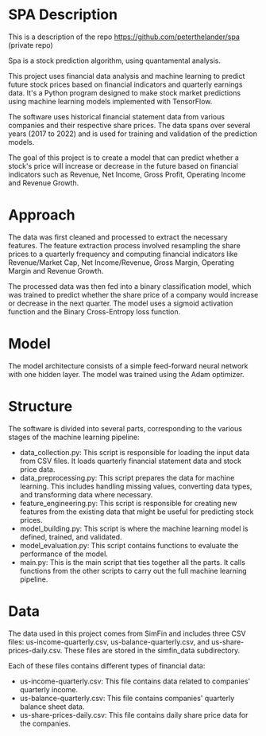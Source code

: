 # SPA Description
This is a description of the repo https://github.com/peterthelander/spa (private repo)

Spa is a stock prediction algorithm, using quantamental analysis.

This project uses financial data analysis and machine learning to predict future stock prices based on financial indicators and quarterly earnings data. It's a Python program designed to make stock market predictions using machine learning models implemented with TensorFlow.

The software uses historical financial statement data from various companies and their respective share prices. The data spans over several years (2017 to 2022) and is used for training and validation of the prediction models.

The goal of this project is to create a model that can predict whether a stock's price will increase or decrease in the future based on financial indicators such as Revenue, Net Income, Gross Profit, Operating Income and Revenue Growth.

# Approach
The data was first cleaned and processed to extract the necessary features. The feature extraction process involved resampling the share prices to a quarterly frequency and computing financial indicators like Revenue/Market Cap, Net Income/Revenue, Gross Margin, Operating Margin and Revenue Growth.

The processed data was then fed into a binary classification model, which was trained to predict whether the share price of a company would increase or decrease in the next quarter. The model uses a sigmoid activation function and the Binary Cross-Entropy loss function.

# Model
The model architecture consists of a simple feed-forward neural network with one hidden layer. The model was trained using the Adam optimizer.

# Structure
The software is divided into several parts, corresponding to the various stages of the machine learning pipeline:

- data_collection.py: This script is responsible for loading the input data from CSV files. It loads quarterly financial statement data and stock price data.
- data_preprocessing.py: This script prepares the data for machine learning. This includes handling missing values, converting data types, and transforming data where necessary.
- feature_engineering.py: This script is responsible for creating new features from the existing data that might be useful for predicting stock prices.
- model_building.py: This script is where the machine learning model is defined, trained, and validated.
- model_evaluation.py: This script contains functions to evaluate the performance of the model.
- main.py: This is the main script that ties together all the parts. It calls functions from the other scripts to carry out the full machine learning pipeline.

# Data
The data used in this project comes from SimFin and includes three CSV files: us-income-quarterly.csv, us-balance-quarterly.csv, and us-share-prices-daily.csv. These files are stored in the simfin_data subdirectory.

Each of these files contains different types of financial data:

- us-income-quarterly.csv: This file contains data related to companies' quarterly income.
- us-balance-quarterly.csv: This file contains companies' quarterly balance sheet data.
- us-share-prices-daily.csv: This file contains daily share price data for the companies.
